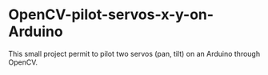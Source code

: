 # OpenCV-pilot-servos-x-y-on-Arduino
This small project permit to pilot two servos (pan, tilt) on an Arduino through OpenCV.
